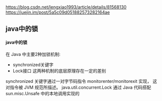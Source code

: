 https://blog.csdn.net/lengxiao1993/article/details/81568130
https://juejin.im/post/5a5c09d051882573282164ae

## java中的锁

#### java中的锁
在 Java 中主要2种加锁机制:
- synchronized关键字
- Lock接口
这两种机制的底层原理存在一定的差别

synchronized 关键字通过一对字节码指令 monitorenter/monitorexit 实现， 这对指令被 JVM 规范所描述。
java.util.concurrent.Lock 通过 Java 代码搭配sun.misc.Unsafe 中的本地调用实现的

